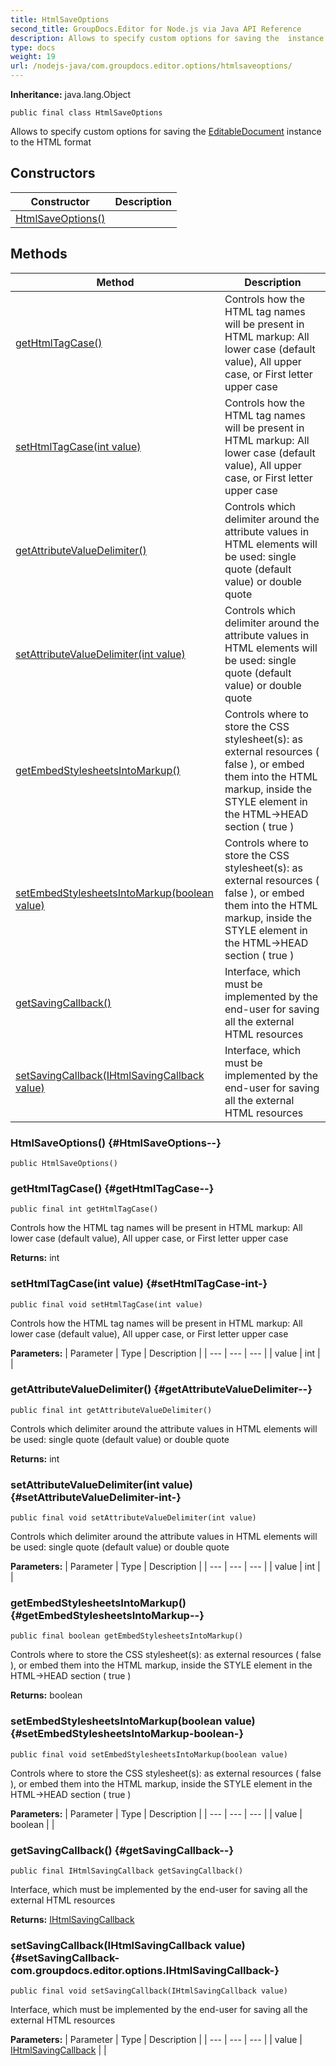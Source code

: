 ```yaml
---
title: HtmlSaveOptions
second_title: GroupDocs.Editor for Node.js via Java API Reference
description: Allows to specify custom options for saving the  instance to the HTML format
type: docs
weight: 19
url: /nodejs-java/com.groupdocs.editor.options/htmlsaveoptions/
---
```

**Inheritance:**
java.lang.Object
```
public final class HtmlSaveOptions
```

Allows to specify custom options for saving the [EditableDocument](../../com.groupdocs.editor/editabledocument) instance to the HTML format
## Constructors

| Constructor | Description |
| --- | --- |
| [HtmlSaveOptions()](#HtmlSaveOptions--) |  |
## Methods

| Method | Description |
| --- | --- |
| [getHtmlTagCase()](#getHtmlTagCase--) | Controls how the HTML tag names will be present in HTML markup: All lower case (default value), All upper case, or First letter upper case |
| [setHtmlTagCase(int value)](#setHtmlTagCase-int-) | Controls how the HTML tag names will be present in HTML markup: All lower case (default value), All upper case, or First letter upper case |
| [getAttributeValueDelimiter()](#getAttributeValueDelimiter--) | Controls which delimiter around the attribute values in HTML elements will be used: single quote (default value) or double quote |
| [setAttributeValueDelimiter(int value)](#setAttributeValueDelimiter-int-) | Controls which delimiter around the attribute values in HTML elements will be used: single quote (default value) or double quote |
| [getEmbedStylesheetsIntoMarkup()](#getEmbedStylesheetsIntoMarkup--) | Controls where to store the CSS stylesheet(s): as external resources ( false ), or embed them into the HTML markup, inside the STYLE element in the HTML->HEAD section ( true ) |
| [setEmbedStylesheetsIntoMarkup(boolean value)](#setEmbedStylesheetsIntoMarkup-boolean-) | Controls where to store the CSS stylesheet(s): as external resources ( false ), or embed them into the HTML markup, inside the STYLE element in the HTML->HEAD section ( true ) |
| [getSavingCallback()](#getSavingCallback--) | Interface, which must be implemented by the end-user for saving all the external HTML resources |
| [setSavingCallback(IHtmlSavingCallback value)](#setSavingCallback-com.groupdocs.editor.options.IHtmlSavingCallback-) | Interface, which must be implemented by the end-user for saving all the external HTML resources |
### HtmlSaveOptions() {#HtmlSaveOptions--}
```
public HtmlSaveOptions()
```


### getHtmlTagCase() {#getHtmlTagCase--}
```
public final int getHtmlTagCase()
```


Controls how the HTML tag names will be present in HTML markup: All lower case (default value), All upper case, or First letter upper case

**Returns:**
int
### setHtmlTagCase(int value) {#setHtmlTagCase-int-}
```
public final void setHtmlTagCase(int value)
```


Controls how the HTML tag names will be present in HTML markup: All lower case (default value), All upper case, or First letter upper case

**Parameters:**
| Parameter | Type | Description |
| --- | --- | --- |
| value | int |  |

### getAttributeValueDelimiter() {#getAttributeValueDelimiter--}
```
public final int getAttributeValueDelimiter()
```


Controls which delimiter around the attribute values in HTML elements will be used: single quote (default value) or double quote

**Returns:**
int
### setAttributeValueDelimiter(int value) {#setAttributeValueDelimiter-int-}
```
public final void setAttributeValueDelimiter(int value)
```


Controls which delimiter around the attribute values in HTML elements will be used: single quote (default value) or double quote

**Parameters:**
| Parameter | Type | Description |
| --- | --- | --- |
| value | int |  |

### getEmbedStylesheetsIntoMarkup() {#getEmbedStylesheetsIntoMarkup--}
```
public final boolean getEmbedStylesheetsIntoMarkup()
```


Controls where to store the CSS stylesheet(s): as external resources ( false ), or embed them into the HTML markup, inside the STYLE element in the HTML->HEAD section ( true )

**Returns:**
boolean
### setEmbedStylesheetsIntoMarkup(boolean value) {#setEmbedStylesheetsIntoMarkup-boolean-}
```
public final void setEmbedStylesheetsIntoMarkup(boolean value)
```


Controls where to store the CSS stylesheet(s): as external resources ( false ), or embed them into the HTML markup, inside the STYLE element in the HTML->HEAD section ( true )

**Parameters:**
| Parameter | Type | Description |
| --- | --- | --- |
| value | boolean |  |

### getSavingCallback() {#getSavingCallback--}
```
public final IHtmlSavingCallback getSavingCallback()
```


Interface, which must be implemented by the end-user for saving all the external HTML resources

**Returns:**
[IHtmlSavingCallback](../../com.groupdocs.editor.options/ihtmlsavingcallback)
### setSavingCallback(IHtmlSavingCallback value) {#setSavingCallback-com.groupdocs.editor.options.IHtmlSavingCallback-}
```
public final void setSavingCallback(IHtmlSavingCallback value)
```


Interface, which must be implemented by the end-user for saving all the external HTML resources

**Parameters:**
| Parameter | Type | Description |
| --- | --- | --- |
| value | [IHtmlSavingCallback](../../com.groupdocs.editor.options/ihtmlsavingcallback) |  |

